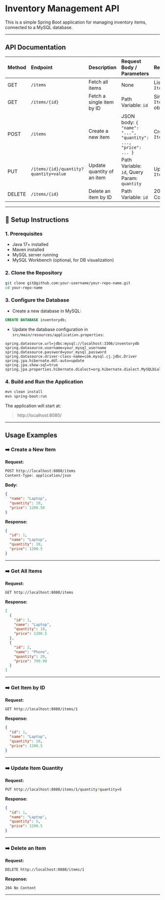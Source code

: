 # Inventory Management API

This is a simple Spring Boot application for managing inventory items, connected to a MySQL database.

---

## API Documentation

| Method | Endpoint | Description | Request Body / Parameters | Response |
| :--- | :--- | :--- | :--- | :--- |
| GET | `/items` | Fetch all items | None | List of `Item` |
| GET | `/items/{id}` | Fetch a single item by ID | Path Variable: `id` | Single `Item` object |
| POST | `/items` | Create a new item | JSON body: `{ "name": "...", "quantity": ..., "price": ... }` | Created `Item` |
| PUT | `/items/{id}/quantity?quantity=value` | Update quantity of an item | Path Variable: `id`, Query Param: `quantity` | Updated `Item` |
| DELETE | `/items/{id}` | Delete an item by ID | Path Variable: `id` | 204 No Content |

---

## 📄 Setup Instructions

### 1. Prerequisites
- Java 17+ installed
- Maven installed
- MySQL server running
- MySQL Workbench (optional, for DB visualization)

### 2. Clone the Repository
```bash
git clone git@github.com:your-username/your-repo-name.git
cd your-repo-name
```

### 3. Configure the Database

- Create a new database in MySQL:
```sql
CREATE DATABASE inventorydb;
```

- Update the database configuration in `src/main/resources/application.properties`:

```properties
spring.datasource.url=jdbc:mysql://localhost:3306/inventorydb
spring.datasource.username=your_mysql_username
spring.datasource.password=your_mysql_password
spring.datasource.driver-class-name=com.mysql.cj.jdbc.Driver
spring.jpa.hibernate.ddl-auto=update
spring.jpa.show-sql=true
spring.jpa.properties.hibernate.dialect=org.hibernate.dialect.MySQLDialect
```

### 4. Build and Run the Application
```bash
mvn clean install
mvn spring-boot:run
```

The application will start at:  
> http://localhost:8080/

---

## Usage Examples

### ➡️ Create a New Item

**Request:**
```bash
POST http://localhost:8080/items
Content-Type: application/json
```
**Body:**
```json
{
  "name": "Laptop",
  "quantity": 10,
  "price": 1200.50
}
```

**Response:**
```json
{
  "id": 1,
  "name": "Laptop",
  "quantity": 10,
  "price": 1200.5
}
```

---

### ➡️ Get All Items

**Request:**
```bash
GET http://localhost:8080/items
```

**Response:**
```json
[
  {
    "id": 1,
    "name": "Laptop",
    "quantity": 10,
    "price": 1200.5
  },
  {
    "id": 2,
    "name": "Phone",
    "quantity": 20,
    "price": 799.99
  }
]
```

---

### ➡️ Get Item by ID

**Request:**
```bash
GET http://localhost:8080/items/1
```

**Response:**
```json
{
  "id": 1,
  "name": "Laptop",
  "quantity": 10,
  "price": 1200.5
}
```

---

### ➡️ Update Item Quantity

**Request:**
```bash
PUT http://localhost:8080/items/1/quantity?quantity=5
```

**Response:**
```json
{
  "id": 1,
  "name": "Laptop",
  "quantity": 5,
  "price": 1200.5
}
```

---

### ➡️ Delete an Item

**Request:**
```bash
DELETE http://localhost:8080/items/1
```

**Response:**
```text
204 No Content
```

---
